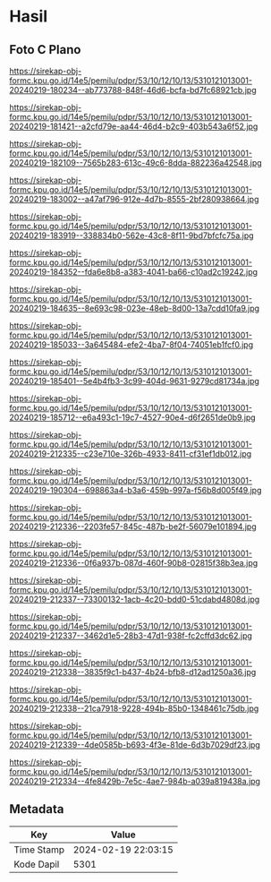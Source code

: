 # Hasil

## Foto C Plano

https://sirekap-obj-formc.kpu.go.id/14e5/pemilu/pdpr/53/10/12/10/13/5310121013001-20240219-180234--ab773788-848f-46d6-bcfa-bd7fc68921cb.jpg

https://sirekap-obj-formc.kpu.go.id/14e5/pemilu/pdpr/53/10/12/10/13/5310121013001-20240219-181421--a2cfd79e-aa44-46d4-b2c9-403b543a6f52.jpg

https://sirekap-obj-formc.kpu.go.id/14e5/pemilu/pdpr/53/10/12/10/13/5310121013001-20240219-182109--7565b283-613c-49c6-8dda-882236a42548.jpg

https://sirekap-obj-formc.kpu.go.id/14e5/pemilu/pdpr/53/10/12/10/13/5310121013001-20240219-183002--a47af796-912e-4d7b-8555-2bf280938664.jpg

https://sirekap-obj-formc.kpu.go.id/14e5/pemilu/pdpr/53/10/12/10/13/5310121013001-20240219-183919--338834b0-562e-43c8-8f11-9bd7bfcfc75a.jpg

https://sirekap-obj-formc.kpu.go.id/14e5/pemilu/pdpr/53/10/12/10/13/5310121013001-20240219-184352--fda6e8b8-a383-4041-ba66-c10ad2c19242.jpg

https://sirekap-obj-formc.kpu.go.id/14e5/pemilu/pdpr/53/10/12/10/13/5310121013001-20240219-184635--8e693c98-023e-48eb-8d00-13a7cdd10fa9.jpg

https://sirekap-obj-formc.kpu.go.id/14e5/pemilu/pdpr/53/10/12/10/13/5310121013001-20240219-185033--3a645484-efe2-4ba7-8f04-74051eb1fcf0.jpg

https://sirekap-obj-formc.kpu.go.id/14e5/pemilu/pdpr/53/10/12/10/13/5310121013001-20240219-185401--5e4b4fb3-3c99-404d-9631-9279cd81734a.jpg

https://sirekap-obj-formc.kpu.go.id/14e5/pemilu/pdpr/53/10/12/10/13/5310121013001-20240219-185712--e6a493c1-19c7-4527-90e4-d6f2651de0b9.jpg

https://sirekap-obj-formc.kpu.go.id/14e5/pemilu/pdpr/53/10/12/10/13/5310121013001-20240219-212335--c23e710e-326b-4933-8411-cf31ef1db012.jpg

https://sirekap-obj-formc.kpu.go.id/14e5/pemilu/pdpr/53/10/12/10/13/5310121013001-20240219-190304--698863a4-b3a6-459b-997a-f56b8d005f49.jpg

https://sirekap-obj-formc.kpu.go.id/14e5/pemilu/pdpr/53/10/12/10/13/5310121013001-20240219-212336--2203fe57-845c-487b-be2f-56079e101894.jpg

https://sirekap-obj-formc.kpu.go.id/14e5/pemilu/pdpr/53/10/12/10/13/5310121013001-20240219-212336--0f6a937b-087d-460f-90b8-02815f38b3ea.jpg

https://sirekap-obj-formc.kpu.go.id/14e5/pemilu/pdpr/53/10/12/10/13/5310121013001-20240219-212337--73300132-1acb-4c20-bdd0-51cdabd4808d.jpg

https://sirekap-obj-formc.kpu.go.id/14e5/pemilu/pdpr/53/10/12/10/13/5310121013001-20240219-212337--3462d1e5-28b3-47d1-938f-fc2cffd3dc62.jpg

https://sirekap-obj-formc.kpu.go.id/14e5/pemilu/pdpr/53/10/12/10/13/5310121013001-20240219-212338--3835f9c1-b437-4b24-bfb8-d12ad1250a36.jpg

https://sirekap-obj-formc.kpu.go.id/14e5/pemilu/pdpr/53/10/12/10/13/5310121013001-20240219-212338--21ca7918-9228-494b-85b0-1348461c75db.jpg

https://sirekap-obj-formc.kpu.go.id/14e5/pemilu/pdpr/53/10/12/10/13/5310121013001-20240219-212339--4de0585b-b693-4f3e-81de-6d3b7029df23.jpg

https://sirekap-obj-formc.kpu.go.id/14e5/pemilu/pdpr/53/10/12/10/13/5310121013001-20240219-212334--4fe8429b-7e5c-4ae7-984b-a039a819438a.jpg


## Metadata

| Key        | Value               |
| ---------- | ------------------- |
| Time Stamp | 2024-02-19 22:03:15 |
| Kode Dapil | 5301                |



